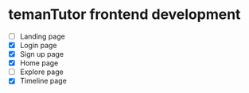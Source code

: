 # temanTutor frontend development

- [ ] Landing page
- [x] Login page
- [x] Sign up page
- [x] Home page
- [ ] Explore page
- [x] Timeline page
